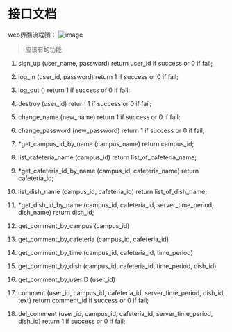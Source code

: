 # 接口文档

web界面流程图：
![image](https://github.com/lafe-xzy/database_project/assets/134926682/37836731-42c6-456b-bd8d-7d46a20489ac)

> 应该有的功能

1. sign_up (user_name, password)      return user_id if success or 0 if fail;
2. log_in (user_id, password)        return 1 if success or 0 if fail;
3. log_out ()      return 1 if success of 0 if fail;
4. destroy (user_id)      return 1 if success or 0 if fail;
5. change_name (new_name)      return 1 if success or 0 if fail;
6. change_password (new_password)      return 1 if success or 0 if fail;

7. *get_campus_id_by_name (campus_name)      return campus_id;
8. list_cafeteria_name (campus_id)          return list_of_cafeteria_name;
9. *get_cafeteria_id_by_name (campus_id, cafeteria_name)      return cafeteria_id;
10. list_dish_name (campus_id, cafeteria_id)      return list_of_dish_name;
11. *get_dish_id_by_name (campus_id, cafeteria_id, server_time_period, dish_name)      return dish_id;

12. get_comment_by_campus (campus_id)
13. get_comment_by_cafeteria (campus_id, cafeteria_id)
14. get_comment_by_time (campus_id, cafeteria_id, time_period)
15. get_comment_by_dish (campus_id, cafeteria_id, time_period, dish_id)
16. get_comment_by_userID (user_id)

17. comment (user_id, campus_id, cafeteria_id, server_time_period, dish_id, text)      return comment_id if success or 0 if fail;
18. del_comment (user_id, campus_id, cafeteria_id, server_time_period, dish_id)      return 1 if success or 0 if fail;
